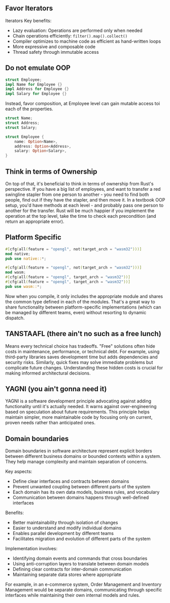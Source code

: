 ## Favor Iterators

Iterators Key benefits:

- Lazy evaluation: Operations are performed only when needed
- Chain operations efficiently: `filter().map().collect()`
- Compiler optimizes to machine code as efficient as hand-written loops
- More expressive and composable code
- Thread safety through immutable access

## Do not emulate OOP

```rust
struct Employee;
impl Name for Employee {}
impl Address for Employee {}
impl Salary for Employee {}
```

Instead, favor composition, at Employee level can gain mutable access toi each of the properties.

```rust
struct Name;
struct Address;
struct Salary;

struct Employee {
    name: Option<Name>,
    address: Option<Address>,
    salary: Option<Salary>,
}
```

## Think in terms of Ownership

On top of that, it's beneficial to think in terms of ownership from Rust's perspective. If you have a big list of
employees, and want to transfer a red swingline stapler from one person to another - you need to find both people, find
out if they have the stapler, and then move it. In a textbook OOP setup, you'd have methods at each level - and probably
pass one person to another for the transfer. Rust will be much happier if you implement the operation at the top level,
take the time to check each precondition (and return an appropriate error).

## Platform Specific

```rust
#[cfg(all(feature = "opengl", not(target_arch = "wasm32")))]
mod native;
pub use native::*;

#[cfg(all(feature = "opengl", not(target_arch = "wasm32")))]
mod wasm;
#[cfg(all(feature = "opengl", target_arch = "wasm32"))]
#[cfg(all(feature = "opengl", target_arch = "wasm32"))]
pub use wasm::*;
```

Now when you compile, it only includes the appropriate module and shares the common type defined in each of the modules.
That's a great way to share functionality between platform-specific implementations (which can be managed by different
teams, even) without resorting to dynamic dispatch.

## TANSTAAFL (there ain't no such as a free lunch)

Means every technical choice has tradeoffs. "Free" solutions often hide costs in maintenance, performance, or technical
debt. For example, using third-party libraries saves development time but adds dependencies and security risks.
Similarly, quick fixes may solve immediate problems but complicate future changes. Understanding these hidden costs is
crucial for making informed architectural decisions.

## YAGNI (you ain't gonna need it)

YAGNI is a software development principle advocating against adding functionality until it's actually needed. It warns
against over-engineering based on speculation about future requirements. This principle helps maintain simpler, more
maintainable code by focusing only on current, proven needs rather than anticipated ones.

## Domain boundaries

Domain boundaries in software architecture represent explicit borders between different business domains or bounded
contexts within a system. They help manage complexity and maintain separation of concerns.

Key aspects:

- Define clear interfaces and contracts between domains
- Prevent unwanted coupling between different parts of the system
- Each domain has its own data models, business rules, and vocabulary
- Communication between domains happens through well-defined interfaces

Benefits:

- Better maintainability through isolation of changes
- Easier to understand and modify individual domains
- Enables parallel development by different teams
- Facilitates migration and evolution of different parts of the system

Implementation involves:

- Identifying domain events and commands that cross boundaries
- Using anti-corruption layers to translate between domain models
- Defining clear contracts for inter-domain communication
- Maintaining separate data stores where appropriate

For example, in an e-commerce system, Order Management and Inventory Management would be separate domains, communicating
through specific interfaces while maintaining their own internal models and rules.
